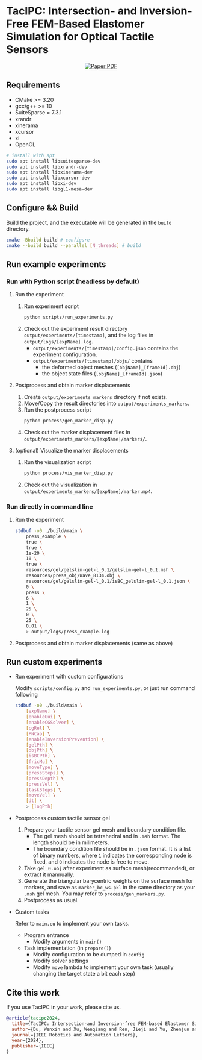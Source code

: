 # TacIPC: Intersection- and Inversion-Free FEM-Based Elastomer Simulation for Optical Tactile Sensors
<p align="center">
  <a href='https://ieeexplore.ieee.org/abstract/document/10410895/'>
    <img src='https://img.shields.io/badge/Paper-PDF-blue?style=flat&logo=Googlescholar&logoColor=blue' alt='Paper PDF'>
  </a>
</p>

## Requirements
- CMake >= 3.20
- gcc/g++ >= 10
- SuiteSparse = 7.3.1
- xrandr
- xinerama
- xcursor
- xi
- OpenGL
```sh
# install with apt
sudo apt install libsuitesparse-dev
sudo apt install libxrandr-dev
sudo apt install libxinerama-dev 
sudo apt install libxcursor-dev
sudo apt install libxi-dev
sudo apt install libgl1-mesa-dev
```

## Configure && Build
Build the project, and the executable will be generated in the `build` directory.
```sh
cmake -Bbuild build # configure
cmake --build build --parallel [N_threads] # build
```

## Run example experiments
### Run with Python script (headless by default)
1.  Run the experiment
    1. Run experiment script
        ```sh
        python scripts/run_experiments.py
        ```
    2. Check out the experiment result directory `output/experiments/[timestamp]`, and the log files in `output/logs/[expName].log`.
        - `output/experiments/[timestamp]/config.json` contains the experiment configuration.
        - `output/experiments/[timestamp]/objs/` contains 
            - the deformed object meshes (`[objName]_[frameId].obj`)
            - the object state files (`[objName]_[frameId].json`)
2.  Postprocess and obtain marker displacements

    1.  Create `output/experiments_markers` directory if not exists.
    2.  Move/Copy the result directories into `output/experiments_markers`.
    3.  Run the postprocess script
        ```sh
        python process/gen_marker_disp.py
        ```
    4.  Check out the marker displacement files in `output/experiments_markers/[expName]/markers/`.
5.  (optional) Visualize the marker displacements
    1.  Run the visualization script
        ```sh
        python process/vis_marker_disp.py
        ```
    2.  Check out the visualization in `output/experiments_markers/[expName]/marker.mp4`.
### Run directly in command line
1.  Run the experiment
    ```sh
    stdbuf -o0 ./build/main \
        press_example \
        true \
        true \
        1e-20 \
        10 \
        true \
        resources/gel/gelslim-gel-l_0.1/gelslim-gel-l_0.1.msh \
        resources/press_obj/Wave_8134.obj \
        resources/gel/gelslim-gel-l_0.1/isBC_gelslim-gel-l_0.1.json \
        0 \
        press \
        6 \
        1 \
        25 \
        0 \
        25 \
        0.01 \
        > output/logs/press_example.log
    ```
2. Postprocess and obtain marker displacements (same as above)

## Run custom experiments
-   Run experiment with custom configurations
    
    Modify `scripts/config.py` and `run_experiments.py`, or just run command following
    ```sh
    stdbuf -o0 ./build/main \
        [expName] \
        [enableGui] \
        [enableCGSolver] \
        [cgRel] \
        [PNCap] \
        [enableInversionPrevention] \
        [gelPth] \
        [objPth] \
        [isBCPth] \
        [fricMu] \
        [moveType] \
        [pressSteps] \
        [pressDepth] \
        [pressVel] \
        [taskSteps] \
        [moveVel] \
        [dt] \
        > [logPth]
    ```

-   Postprocess custom tactile sensor gel
    1.  Prepare your tactile sensor gel mesh and boundary condition file.
        -   The gel mesh should be tetrahedral and in `.msh` format. The length should be in milimeters.
        -   The boundary condition file should be in `.json` format. It is a list of binary numbers, where `1` indicates the corresponding node is fixed, and `0` indicates the node is free to move.
    2.  Take `gel_0.obj` after experiment as surface mesh(recommanded), or extract it mannually.
    3.  Generate the triangular barycentric weights on the surface mesh for markers, and save as `marker_bc_ws.pkl` in the same directory as your `.msh` gel mesh. You may refer to `process/gen_markers.py`.
    4.  Postprocess as usual.

-   Custom tasks

    Refer to `main.cu` to implement your own tasks.
    -   Program entrance
        -   Modify arguments in `main()`
    -   Task implementation (in `prepare()`)
        -   Modify configuration to be dumped in `config`
        -   Modify solver settings
        -   Modify `move` lambda to implement your own task (usually changing the target state a bit each step)

## Cite this work
If you use TacIPC in your work, please cite us.
```bibtex
@article{tacipc2024,
  title={TacIPC: Intersection-and Inversion-free FEM-based Elastomer Simulation For Optical Tactile Sensors},
  author={Du, Wenxin and Xu, Wenqiang and Ren, Jieji and Yu, Zhenjun and Lu, Cewu},
  journal={IEEE Robotics and Automation Letters},
  year={2024},
  publisher={IEEE}
}
```
